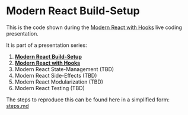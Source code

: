 # Modern React Build-Setup

This is the code shown during the [Modern React with Hooks](https://www.meetup.com/software-enthusiasts/events/266254630/) live coding presentation.

It is part of a presentation series:
1. **[Modern React Build-Setup](https://github.com/jambit/modern-react/tree/01-build-setup)**
2. **[Modern React with Hooks](https://github.com/jambit/modern-react/tree/02-hooks)**
3. Modern React State-Management (TBD)
4. Modern React Side-Effects (TBD)
5. Modern React Modularization (TBD)
6. Modern React Testing (TBD)

The steps to reproduce this can be found here in a simplified form: [steps.md](./steps.md)
